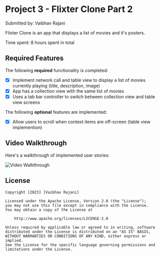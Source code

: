 # Project 3 - Flixter Clone Part 2

Submitted by: Vaibhav Rajani

Flixter Clone is an app that displays a list of movies and it's posters. 

Time spent: 8 hours spent in total

## Required Features

The following **required** functionality is completed:

- [x] Implement network call and table view to display a list of movies currently playing (title, description, image)
- [x] App has a collection view with the same list of movies
- [x] Uses a tab bar controller to switch between collection view and table view screens
 
The following **optional** features are implemented:

- [x] Allow users to scroll when context items are off-screen (table view implemention)

## Video Walkthrough

Here's a walkthrough of implemented user stories:

<img src='https://imgur.com/6jO5VXc.mp4' title='Video Walkthrough' width='' alt='Video Walkthrough' />

## License

    Copyright [2023] [Vaibhav Rajani]

    Licensed under the Apache License, Version 2.0 (the "License");
    you may not use this file except in compliance with the License.
    You may obtain a copy of the License at

        http://www.apache.org/licenses/LICENSE-2.0

    Unless required by applicable law or agreed to in writing, software
    distributed under the License is distributed on an "AS IS" BASIS,
    WITHOUT WARRANTIES OR CONDITIONS OF ANY KIND, either express or implied.
    See the License for the specific language governing permissions and
    limitations under the License.
